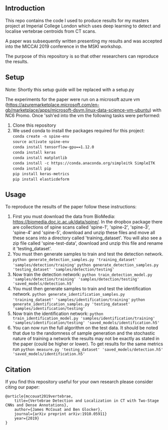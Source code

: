 ## Introduction

This repo contains the code I used to produce results for my masters project
at Imperial College London which uses deep learning to detect and localise
vertebrae centroids from CT scans.

A paper was subsequently written presenting my results and was accepted into
the MICCAI 2019 conference in the MSKI workshop.

The purpose of this repository is so that other researchers can reproduce the
results.

## Setup

Note: Shortly this setup guide will be replaced with a setup.py

The experiments for the paper were run on a microsoft azure vm (https://azuremarketplace.microsoft.com/en-gb/marketplace/apps/microsoft-dsvm.linux-data-science-vm-ubuntu) with NC6 Promo.
Once 'ssh'ed into the vm the following tasks were performed:

1. Clone this repository
1. We used conda to install the packages required for this project:<br>
`conda create -n spine-env`<br>
`source activate spine-env`<br>
`conda install tensorflow-gpu==1.12.0`<br>
`conda install keras`<br>
`conda install matplotlib`<br>
`conda install -c https://conda.anaconda.org/simpleitk SimpleITK`<br>
`conda install pip`<br>
`pip install keras-metrics`<br>
`pip install elasticdeform`<br>

## Usage
To reproduce the results of the paper follow these instructions:
1. First you must download the data from BioMedia: https://biomedia.doc.ic.ac.uk/data/spine/. 
In the dropbox package there are collections of spine scans called 'spine-1', 'spine-2', 'spine-3', 
'spine-4' and 'spine-5', download and unzip these files and move all these scans into a directory called
'training_dataset'. You will also see a zip file called 'spine-test-data', download and unzip this file 
and rename it 'testing_dataset'.
1. You must then generate samples to train and test the detection network. 
`python generate_detection_samples.py 'training_dataset' 'samples/detection/training'`
`python generate_detection_samples.py 'testing_dataset' 'samples/detection/testing'`
1. Now train the detection network: `python train_detection_model.py 'samples/detection/training' 'samples/detection/testing' 'saved_models/detection.h5'`
1. You must then generate samples to train and test the identification network. 
`python generate_identification_samples.py 'training_dataset' 'samples/identification/training'`
`python generate_identification_samples.py 'testing_dataset' 'samples/identification/testing'`
1. Now train the identification network: `python train_identification_model.py 'samples/identification/training' 'samples/identification/testing' 'saved_models/identification.h5'`
1. You can now run the full algorithm on the test data. It should be noted that due to the randomness of sample generation
and the stochastic nature of training a network the results may not be exactly as stated in the paper (could be higher or lower).
To get results for the same metrics run `python measure.py 'testing_dataset' 'saved_models/detection.h5' 'saved_models/identification.h5'` 

## Citation
If you find this repository useful for your own research please consider citing our paper:
```
@article{mccouat2019vertebrae,
    title={Vertebrae Detection and Localization in CT with Two-Stage CNNs and Dense Annotations},
    author={James McCouat and Ben Glocker},
    journal={arXiv preprint arXiv:1910.05911}
    year={2019}
}
```
